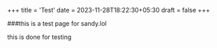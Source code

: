 +++
title = 'Test'
date = 2023-11-28T18:22:30+05:30
draft = false
+++

###this is a test page for sandy.lol 

this is done for testing
